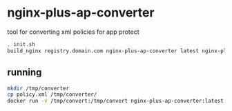 # nginx-plus-ap-converter
tool for converting xml policies for app protect

```bash
. init.sh
build_nginx registry.domain.com nginx-plus-ap-converter latest nginx-plus-secret
```


## running
```bash
mkdir /tmp/converter
cp policy.xml /tmp/converter/
docker run -v /tmp/convert:/tmp/convert nginx-plus-ap-converter:latest /opt/app_protect/bin/convert-policy -i /tmp/convert/policy.xml -o /tmp/convert/policy.json | jq
```
